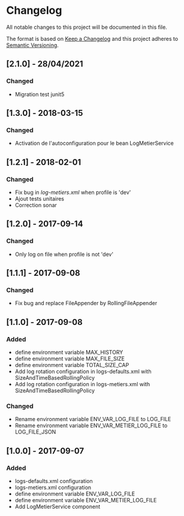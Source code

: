 # Changelog
All notable changes to this project will be documented in this file.

The format is based on [Keep a Changelog](http://keepachangelog.com/en/1.0.0/)
and this project adheres to [Semantic Versioning](http://semver.org/spec/v2.0.0.html).

## [2.1.0] - 28/04/2021
### Changed
- Migration test junit5


## [1.3.0] - 2018-03-15
### Changed
- Activation de l'autoconfiguration pour le bean LogMetierService

## [1.2.1] - 2018-02-01
### Changed
- Fix bug in _log-metiers.xml_ when profile is 'dev'
- Ajout tests unitaires
- Correction sonar

## [1.2.0] - 2017-09-14
### Changed
- Only log on file when profile is not 'dev'

## [1.1.1] - 2017-09-08
### Changed
- Fix bug and replace FileAppender by RollingFileAppender

## [1.1.0] - 2017-09-08
### Added
- define environment variable MAX_HISTORY
- define environment variable MAX_FILE_SIZE
- define environment variable TOTAL_SIZE_CAP
- Add log rotation configuration in logs-defaults.xml with SizeAndTimeBasedRollingPolicy
- Add log rotation configuration in logs-metiers.xml with SizeAndTimeBasedRollingPolicy

### Changed
- Rename environment variable ENV_VAR_LOG_FILE to LOG_FILE
- Rename environment variable ENV_VAR_METIER_LOG_FILE to LOG_FILE_JSON

## [1.0.0] - 2017-09-07
### Added
- logs-defaults.xml configuration
- logs-metiers.xml configuration
- define environment variable ENV_VAR_LOG_FILE
- define environment variable ENV_VAR_METIER_LOG_FILE
- Add LogMetierService component

